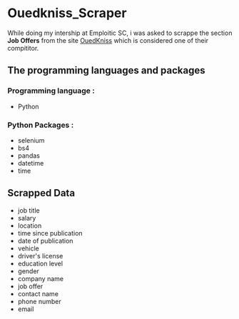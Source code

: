 # Ouedkniss_Scraper
While doing my intership at Emploitic SC, i was asked to scrappe the section **Job Offers** from the site [OuedKniss](https://www.ouedkniss.com/emploi_offres) which is considered one of their compititor.

##  The programming languages and packages
### Programming language :
- Python
### Python Packages :
- selenium
- bs4
- pandas
- datetime
- time

## Scrapped Data
- job title
- salary
- location
- time since publication
- date of publication
- vehicle
- driver's license
- education level
- gender
- company name
- job offer
- contact name
- phone number
- email

